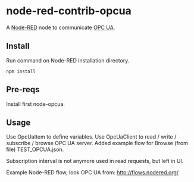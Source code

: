node-red-contrib-opcua
========================

A <a href="http://nodered.org" target="_new">Node-RED</a> node to communicate [OPC UA](https://www.npmjs.com/package/node-opcua).

Install
-------

Run command on Node-RED installation directory.

	npm install

Pre-reqs
--------

Install first node-opcua.

Usage
-----

Use OpcUaItem to define variables.
Use OpcUaClient to read / write / subscribe / browse OPC UA server.
Added example flow for Browse (from file) TEST_OPCUA.json.

Subscription interval is not anymore used in read requests, but left in UI.

Example Node-RED flow, look OPC UA from:
http://flows.nodered.org/

